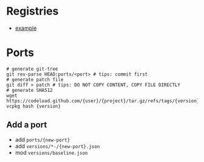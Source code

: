 # Registries
- [example](https://github.com/northwindtraders/vcpkg-registry)

# Ports
```shell
# generate git-tree
git rev-parse HEAD:ports/<port> # tips: commit first
# generate patch file
git diff > patch # tips: DO NOT COPY CONTENT, COPY FILE DIRECTLY
# generate SHA512
wget https://codeload.github.com/{user}/{project}/tar.gz/refs/tags/{version}
vcpkg hash {version}
```

## Add a port
- add `ports/{new-port}`
- add `versions/*-/{new-port}.json`
- mod `versions/baseline.json`